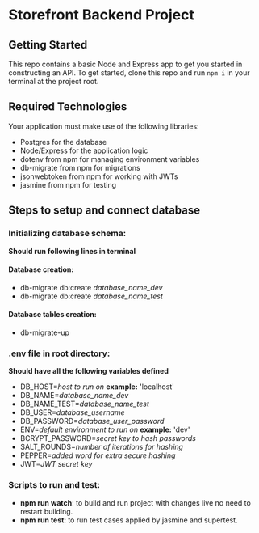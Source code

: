 # Storefront Backend Project

## Getting Started

This repo contains a basic Node and Express app to get you started in constructing an API. To get started, clone this repo and run `npm i` in your terminal at the project root.

## Required Technologies
Your application must make use of the following libraries:
- Postgres for the database
- Node/Express for the application logic
- dotenv from npm for managing environment variables
- db-migrate from npm for migrations
- jsonwebtoken from npm for working with JWTs
- jasmine from npm for testing

## Steps to setup and connect database

### Initializing database schema:

**Should run following lines in terminal**

#### Database creation:
- db-migrate db:create *database_name_dev*
- db-migrate db:create *database_name_test*

#### Database tables creation:
- db-migrate-up

### .env file in root directory:
**Should have all the following variables defined**

- DB_HOST=*host to run on*  **example:** 'localhost'
- DB_NAME=*database_name_dev*
- DB_NAME_TEST=*database_name_test*
- DB_USER=*database_username*
- DB_PASSWORD=*database_user_password*
- ENV=*default environment to run on* **example:** 'dev'
- BCRYPT_PASSWORD=*secret key to hash passwords*
- SALT_ROUNDS=*number of iterations for hashing*
- PEPPER=*added word for extra secure hashing*
- JWT=*JWT secret key*

### Scripts to run and test:

- **npm run watch**: to build and run project with changes live no need to restart building.
- **npm run test**: to run test cases applied by jasmine and supertest.
